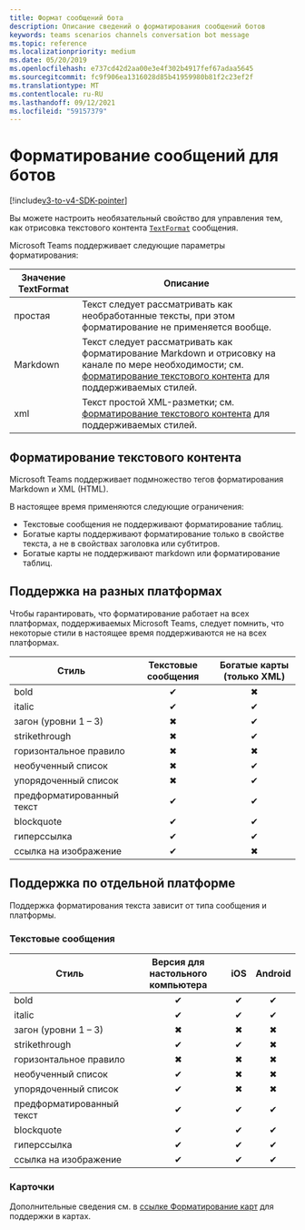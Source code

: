 ```yaml
---
title: Формат сообщений бота
description: Описание сведений о форматирования сообщений ботов
keywords: teams scenarios channels conversation bot message
ms.topic: reference
ms.localizationpriority: medium
ms.date: 05/20/2019
ms.openlocfilehash: e737cd42d2aa00e3e4f302b4917fef67adaa5645
ms.sourcegitcommit: fc9f906ea1316028d85b41959980b81f2c23ef2f
ms.translationtype: MT
ms.contentlocale: ru-RU
ms.lasthandoff: 09/12/2021
ms.locfileid: "59157379"
---
```

# <a name="message-formatting-for-bots"></a>Форматирование сообщений для ботов

[!include[v3-to-v4-SDK-pointer](~/includes/v3-to-v4-pointer-bots.md)]

Вы можете настроить необязательный свойство для управления тем, как отрисовка текстового контента [`TextFormat`](/bot-framework/dotnet/bot-builder-dotnet-create-messages#customizing-a-message) сообщения.

Microsoft Teams поддерживает следующие параметры форматирования:

| Значение TextFormat | Описание |
| --- | --- |
| простая | Текст следует рассматривать как необработанные тексты, при этом форматирование не применяется вообще. |
| Markdown | Текст следует рассматривать как форматирование Markdown и отрисовку на канале по мере необходимости; см. [форматирование текстового контента](#formatting-text-content) для поддерживаемых стилей. |
| xml | Текст простой XML-разметки; см. [форматирование текстового контента](#formatting-text-content) для поддерживаемых стилей. |

## <a name="formatting-text-content"></a>Форматирование текстового контента

Microsoft Teams поддерживает подмножество тегов форматирования Markdown и XML (HTML).

В настоящее время применяются следующие ограничения:

* Текстовые сообщения не поддерживают форматирование таблиц.
* Богатые карты поддерживают форматирование только в свойстве текста, а не в свойствах заголовка или субтитров.
* Богатые карты не поддерживают markdown или форматирование таблиц.

## <a name="cross-platform-support"></a>Поддержка на разных платформах

Чтобы гарантировать, что форматирование работает на всех платформах, поддерживаемых Microsoft Teams, следует помнить, что некоторые стили в настоящее время поддерживаются не на всех платформах.

| Стиль                     | Текстовые сообщения | Богатые карты (только XML) |
| ---                       | :---: | :---: |
| bold                      | ✔ | ✖ |
| italic                    | ✔ | ✔ |
| загон (уровни 1 &ndash; 3) | ✖ | ✔ |
| strikethrough             | ✖ | ✔ |
| горизонтальное правило           | ✖ | ✖ |
| необученный список            | ✖ | ✔ |
| упорядоченный список              | ✖ | ✔ |
| предформатированный текст         | ✔ | ✔ |
| blockquote                | ✔ | ✔ |
| гиперссылка                 | ✔ | ✔ |
| ссылка на изображение                | ✔ | ✖ |

## <a name="support-by-individual-platform"></a>Поддержка по отдельной платформе

Поддержка форматирования текста зависит от типа сообщения и платформы.

### <a name="text-only-messages"></a>Текстовые сообщения

| Стиль                     | Версия для настольного компьютера | iOS | Android |
| ---                       | :---: | :---: | :---: |
| bold                      | ✔ | ✔ | ✔ |
| italic                    | ✔ | ✔ | ✔ |
| загон (уровни 1 &ndash; 3) | ✖ | ✖ | ✖ |
| strikethrough             | ✔ | ✔ | ✖ |
| горизонтальное правило           | ✖ | ✖ | ✖ |
| необученный список            | ✔ | ✖ | ✖ |
| упорядоченный список              | ✔ | ✖ | ✖ |
| предформатированный текст         | ✔ | ✔ | ✔ |
| blockquote                | ✔ | ✔ | ✔ |
| гиперссылка                 | ✔ | ✔ | ✔ |
| ссылка на изображение                | ✔ | ✔ | ✔ |

### <a name="cards"></a>Карточки

Дополнительные сведения см. в [ссылке Форматирование карт](~/task-modules-and-cards/cards/cards-format.md) для поддержки в картах.
